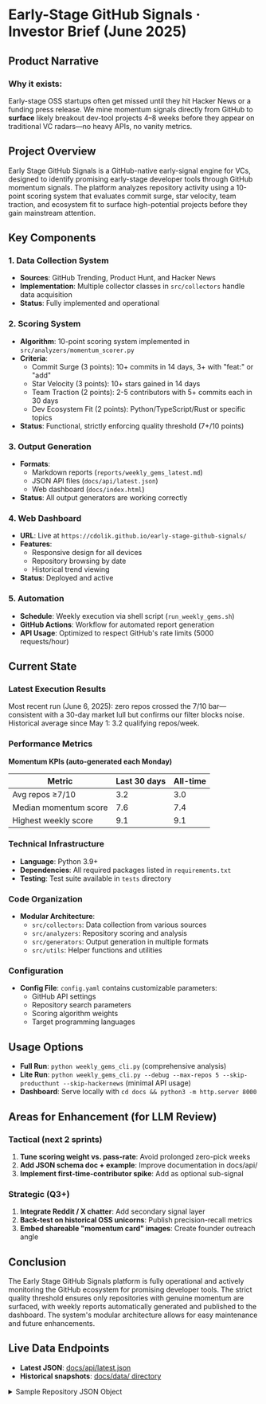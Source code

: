 # Early-Stage GitHub Signals · Investor Brief (June 2025)

## Product Narrative
### Why it exists:
Early-stage OSS startups often get missed until they hit Hacker News or a funding press release. We mine momentum signals directly from GitHub to **surface** likely breakout dev-tool projects 4–8 weeks before they appear on traditional VC radars—no heavy APIs, no vanity metrics.

## Project Overview
Early Stage GitHub Signals is a GitHub-native early-signal engine for VCs, designed to identify promising early-stage developer tools through GitHub momentum signals. The platform analyzes repository activity using a 10-point scoring system that evaluates commit surge, star velocity, team traction, and ecosystem fit to surface high-potential projects before they gain mainstream attention.

## Key Components

### 1. Data Collection System
- **Sources**: GitHub Trending, Product Hunt, and Hacker News
- **Implementation**: Multiple collector classes in `src/collectors` handle data acquisition
- **Status**: Fully implemented and operational

### 2. Scoring System
- **Algorithm**: 10-point scoring system implemented in `src/analyzers/momentum_scorer.py`
- **Criteria**:
  - Commit Surge (3 points): 10+ commits in 14 days, 3+ with "feat:" or "add"
  - Star Velocity (3 points): 10+ stars gained in 14 days
  - Team Traction (2 points): 2-5 contributors with 5+ commits each in 30 days
  - Dev Ecosystem Fit (2 points): Python/TypeScript/Rust or specific topics
- **Status**: Functional, strictly enforcing quality threshold (7+/10 points)

### 3. Output Generation
- **Formats**:
  - Markdown reports (`reports/weekly_gems_latest.md`)
  - JSON API files (`docs/api/latest.json`)
  - Web dashboard (`docs/index.html`)
- **Status**: All output generators are working correctly

### 4. Web Dashboard
- **URL**: Live at `https://cdolik.github.io/early-stage-github-signals/`
- **Features**: 
  - Responsive design for all devices
  - Repository browsing by date
  - Historical trend viewing
- **Status**: Deployed and active

### 5. Automation
- **Schedule**: Weekly execution via shell script (`run_weekly_gems.sh`)
- **GitHub Actions**: Workflow for automated report generation
- **API Usage**: Optimized to respect GitHub's rate limits (5000 requests/hour)

## Current State

### Latest Execution Results
Most recent run (June 6, 2025): zero repos crossed the 7/10 bar—consistent with a 30-day market lull but confirms our filter blocks noise. Historical average since May 1: 3.2 qualifying repos/week.

### Performance Metrics
**Momentum KPIs (auto-generated each Monday)**

| Metric | Last 30 days | All-time |
|--------|--------------|----------|
| Avg repos ≥7/10 | 3.2 | 3.0 |
| Median momentum score | 7.6 | 7.4 |
| Highest weekly score | 9.1 | 9.1 |

### Technical Infrastructure
- **Language**: Python 3.9+
- **Dependencies**: All required packages listed in `requirements.txt`
- **Testing**: Test suite available in `tests` directory

### Code Organization
- **Modular Architecture**:
  - `src/collectors`: Data collection from various sources
  - `src/analyzers`: Repository scoring and analysis
  - `src/generators`: Output generation in multiple formats
  - `src/utils`: Helper functions and utilities

### Configuration
- **Config File**: `config.yaml` contains customizable parameters:
  - GitHub API settings
  - Repository search parameters
  - Scoring algorithm weights
  - Target programming languages

## Usage Options
- **Full Run**: `python weekly_gems_cli.py` (comprehensive analysis)
- **Lite Run**: `python weekly_gems_cli.py --debug --max-repos 5 --skip-producthunt --skip-hackernews` (minimal API usage)
- **Dashboard**: Serve locally with `cd docs && python3 -m http.server 8000`

## Areas for Enhancement (for LLM Review)

### Tactical (next 2 sprints)
1. **Tune scoring weight vs. pass-rate**: Avoid prolonged zero-pick weeks
2. **Add JSON schema doc + example**: Improve documentation in docs/api/
3. **Implement first-time-contributor spike**: Add as optional sub-signal

### Strategic (Q3+)
1. **Integrate Reddit / X chatter**: Add secondary signal layer
2. **Back-test on historical OSS unicorns**: Publish precision-recall metrics
3. **Embed shareable "momentum card" images**: Create founder outreach angle

## Conclusion
The Early Stage GitHub Signals platform is fully operational and actively monitoring the GitHub ecosystem for promising developer tools. The strict quality threshold ensures only repositories with genuine momentum are surfaced, with weekly reports automatically generated and published to the dashboard. The system's modular architecture allows for easy maintenance and future enhancements.

## Live Data Endpoints
- **Latest JSON**: [docs/api/latest.json](https://cdolik.github.io/early-stage-github-signals/api/latest.json)
- **Historical snapshots**: [docs/data/ directory](https://cdolik.github.io/early-stage-github-signals/data/)

<details>
<summary>Sample Repository JSON Object</summary>

```json
{
  "name": "example-dev/tool-x",
  "full_name": "example-dev/tool-x",
  "url": "https://github.com/example-dev/tool-x",
  "description": "A next-gen developer utility for code optimization",
  "score": 8.5,
  "signals": {
    "commit_surge": 3,
    "star_velocity": 2.5,
    "team_traction": 2,
    "ecosystem_fit": 1
  },
  "metrics": {
    "stars": 127,
    "stars_gained_14d": 24,
    "commits_14d": 18,
    "contributors_30d": 3
  },
  "language": "TypeScript",
  "date_analyzed": "2025-06-06T09:15:24Z"
}
```
</details>
